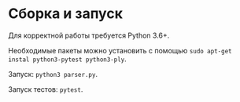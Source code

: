 # Cборка и запуск
Для корректной работы требуется Python 3.6+.

Необходимые пакеты можно установить с помощью `sudo apt-get instal python3-pytest python3-ply`.

Запуск: `python3 parser.py`.

Запуск тестов: `pytest`.